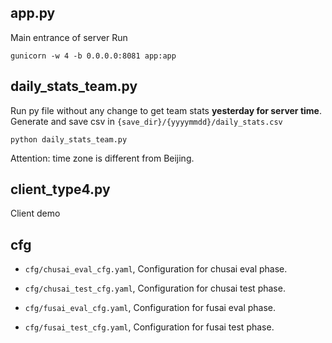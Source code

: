 ## app.py
Main entrance of server
Run 
```
gunicorn -w 4 -b 0.0.0.0:8081 app:app
```
## daily_stats_team.py

Run py file without any change to get team stats **yesterday for server time**. 
Generate and save csv in `{save_dir}/{yyyymmdd}/daily_stats.csv` 

```
python daily_stats_team.py
```
Attention: time zone is different from Beijing. 

## client_type4.py
Client demo

## cfg
- `cfg/chusai_eval_cfg.yaml`, Configuration for chusai eval phase.

- `cfg/chusai_test_cfg.yaml`, Configuration for chusai test phase.

- `cfg/fusai_eval_cfg.yaml`, Configuration for fusai eval phase.

- `cfg/fusai_test_cfg.yaml`, Configuration for fusai test phase.

